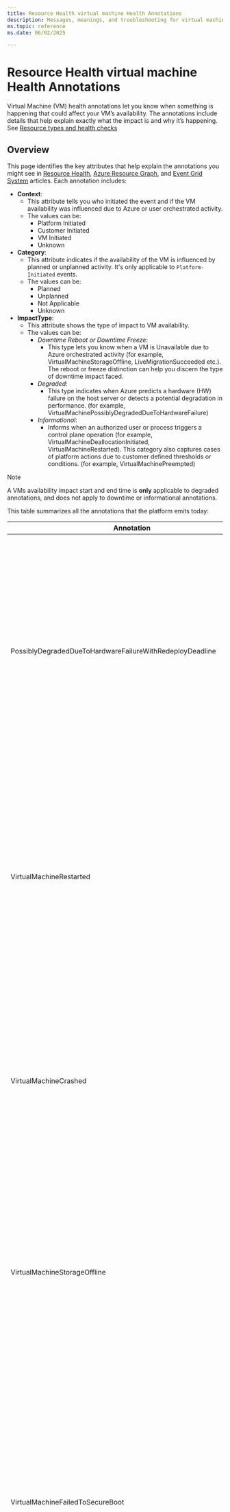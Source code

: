 ```yaml
---
title: Resource Health virtual machine Health Annotations
description: Messages, meanings, and troubleshooting for virtual machines resource health statuses. 
ms.topic: reference
ms.date: 06/02/2025

---
```


# Resource Health virtual machine Health Annotations

Virtual Machine (VM) health annotations let you know when something is happening that could affect your VM’s availability. The annotations include details that help explain exactly what the impact is and why it’s happening. See [Resource types and health checks](resource-health-checks-resource-types.md)

## Overview

This page identifies the key attributes that help explain the annotations you might see in [Resource Health](resource-health-overview.md), [Azure Resource Graph](/azure/governance/resource-graph/overview), and [Event Grid System](/azure/event-grid/event-schema-health-resources?tabs=event-grid-event-schema) articles. Each annotation includes:


- **Context**: 
    - This attribute tells you who initiated the event and if the VM availability was influenced due to Azure or user orchestrated activity. 
    - The values can be:<br>
        - Platform Initiated 
        - Customer Initiated 
        - VM Initiated 
        - Unknown
- **Category**: 
    - This attribute indicates if the availability of the VM is influenced by planned or unplanned activity. It's only applicable to `Platform-Initiated` events. 
    - The values can be:<br>
        - Planned
        - Unplanned
        - Not Applicable
        - Unknown
- **ImpactType**: 
    - This attribute shows the type of impact to VM availability. 
    - The values can be:<br>
        - *Downtime Reboot or Downtime Freeze*:  
            - This type lets you know when a VM is Unavailable due to Azure orchestrated activity (for example, VirtualMachineStorageOffline, LiveMigrationSucceeded etc.).<br> The reboot or freeze distinction can help you discern the type of downtime impact faced.
        - *Degraded*: 
            - This type indicates when Azure predicts a hardware (HW) failure on the host server or detects a potential degradation in performance. (for example, VirtualMachinePossiblyDegradedDueToHardwareFailure)
        - *Informational*: 
            - Informs when an authorized user or process triggers a control plane operation (for example, VirtualMachineDeallocationInitiated, VirtualMachineRestarted). This category also captures cases of platform actions due to customer defined thresholds or conditions. (for example, VirtualMachinePreempted)



>[!Note]
> A VMs availability impact start and end time is **only** applicable to degraded annotations, and does not apply to downtime or informational annotations.

This table summarizes all the annotations that the platform emits today:


| Annotation | Description | Attributes |
|------------|-------------|-------------|
| PossiblyDegradedDueToHardwareFailureWithRedeployDeadline | The Physical Host on which your Virtual Machine is running has potentially degraded. Live Migration, if applicable, is performed as the best effort to safely migrate your Virtual Machine. We strongly recommend redeploying your Virtual Machine before the specified redeployment deadline to avoid unexpected disruptions. |  <ul><li>**Context**: Platform Initiated<li>**Category**: Unplanned<li>**ImpactType**: Degraded |
| VirtualMachineRestarted    | The Virtual Machine is undergoing a reboot as requested by a restart action triggered by an authorized user or process from within the Virtual Machine. No other action is required at this time. For more information, see [understanding Virtual Machine reboots in Azure](/troubleshoot/azure/virtual-machines/understand-vm-reboot). | <ul><li>**Context**: Customer Initiated<li>**Category**: Not Applicable<li>**ImpactType**: Informational |
| VirtualMachineCrashed | The Virtual Machine is undergoing a reboot due to a guest OS crash. The local data remains unaffected during this process. No other action is required at this time. For more information, see [understanding Virtual Machine crashes in Azure](/troubleshoot/azure/virtual-machines/understand-vm-reboot#vm-crashes). | <ul><li>**Context**: VM Initiated<li>**Category**: Not Applicable<li>**ImpactType**: Downtime Reboot |
| VirtualMachineStorageOffline | The Virtual Machine is either currently undergoing a reboot or experiencing an application freeze due to a temporary loss of access to disk. No other action is required at this time, while the platform is working on re-establishing disk connectivity. | <ul><li>**Context**: Platform Initiated<li>**Category**: Unplanned<li>**ImpactType**: Downtime Reboot |
| VirtualMachineFailedToSecureBoot | Applicable to Azure Confidential Compute Virtual Machines when guest activity such as unsigned booting components lead to a guest OS issue preventing the Virtual Machine from booting securely. You can attempt to retry deployment after ensuring trusted publishers sign the OS boot components. For more information, see [Secure Boot](/windows-hardware/design/device-experiences/oem-secure-boot). | <ul><li> **Context**: Customer Initiated<li>**Category**: Not Applicable<li>**ImpactType**: Informational |
| LiveMigrationSucceeded | The Virtual Machine was briefly paused as a Live Migration operation was successfully performed on your Virtual Machine. This operation was carried out either as a repair action, for allocation optimization or as part of routine maintenance workflows. No other action is required at this time. For more information, see [Live Migration](/azure/virtual-machines/maintenance-and-updates#live-migration). | <ul><li> **Context**: Platform Initiated<li>**Category**: Unplanned<li>**ImpactType**: Downtime Freeze | 
| LiveMigrationFailure | A Live Migration operation was attempted on your Virtual Machine as either a repair action, for allocation optimization or as part of routine maintenance workflows. This operation, however, couldn't be successfully completed and might result in a brief pause of your Virtual Machine. No other action is required at this time. <br/> Also note that [M Series](/azure/virtual-machines/m-series), [L Series](/azure/virtual-machines/lasv3-series) VM SKUs aren't applicable for Live Migration. For more information, see [Live Migration](/azure/virtual-machines/maintenance-and-updates#live-migration). | <ul><li> **Context**: Platform Initiated<li>**Category**: Unplanned<li>**ImpactType**: Downtime Freeze | 
| VirtualMachineAllocated | The Virtual Machine is in the process of being set up as requested by an authorized user or process. No other action is required at this time. | <ul><li>**Context**: Customer Initiated<li>**Category**: Not Applicable<li>**ImpactType**: Informational | 
| VirtualMachineDeallocationInitiated | The Virtual Machine is in the process of being stopped and deallocated as requested by an authorized user or process. No other action is required at this time. | <ul><li>**Context**: Customer Initiated<li>**Category**: Not Applicable<li>**ImpactType**: Informational |
| VirtualMachineHostCrashed | The Virtual Machine unexpectedly crashed due to the underlying host server experiencing a software failure or due to a failed hardware component. While the Virtual Machine is rebooting, the local data remains unaffected. You might attempt to redeploy the Virtual Machine to a different host server if you continue to experience issues. | <ul><li> **Context**: Platform Initiated<li>**Category**: Unplanned<li>**ImpactType**: Downtime Reboot |
| VirtualMachineMigrationInitiatedForPlannedMaintenance | The Virtual Machine is being migrated to a different host server as part of routine maintenance workflows orchestrated by the platform. No other action is required at this time. For more information, see [Planned Maintenance](/azure/virtual-machines/maintenance-and-updates). | <ul><li>**Context**: Platform Initiated<li>**Category**: Planned<li>**ImpactType**: Downtime Reboot |
| VirtualMachineRebootInitiatedForPlannedMaintenance |    The Virtual Machine is undergoing a reboot as part of routine maintenance workflows orchestrated by the platform. No other action is required at this time. For more information, see [Maintenance and updates](/azure/virtual-machines/maintenance-and-updates). | <ul><li> **Context**: Platform Initiated<li>**Category**: Planned<li>**ImpactType**: Downtime Reboot | 
| VirtualMachineHostRebootedForRepair |    The Virtual Machine is undergoing a reboot due to the underlying host server experiencing unexpected failures. While the Virtual Machine is rebooting, the local data remains unaffected. For more information, see [understanding Virtual Machine reboots in Azure](/troubleshoot/azure/virtual-machines/understand-vm-reboot). | <ul><li> **Context**: Platform Initiated<li>**Category**: Unplanned<li>**ImpactType**: Downtime Reboot |
| VirtualMachineMigrationInitiatedForRepair |    The Virtual Machine is being migrated to a different host server due to the underlying host server experiencing unexpected failures. Since the Virtual Machine is being migrated to a new host server, the local data isn't saved. For more information, see [Service Healing](https://azure.microsoft.com/blog/service-healing-auto-recovery-of-virtual-machines/). | <ul><li>**Context**: Platform Initiated<li>**Category**: Unplanned<li>**ImpactType**: Downtime Reboot |
| VirtualMachinePlannedFreezeStarted | This virtual machine is undergoing freeze impact due to a routine update. This update is necessary to ensure the underlying platform is up to date with the latest improvements. No action is required at this time. | <ul><li> **Context**: Platform Initiated <li>**Category**: Planned<li>**ImpactType**: Informational | 
| VirtualMachinePlannedFreezeSucceeded | This virtual machine went through a routine update that resulted in a freeze impact. This update is necessary to ensure the underlying platform is up to date with the latest improvements. No action is required at this time. | <ul><li>**Context**: Platform Initiated <li>**Category**: Planned<li>**ImpactType**: Downtime Freeze | 
| VirtualMachinePlannedFreezeFailed | This virtual machine underwent a routine update that might result in a freeze impact. However this update failed to successfully complete. The platform automatically coordinates recovery actions, as necessary. This update was to ensure the underlying platform is up to date with the latest improvements. No action is required at this time.  | <ul><li> **Context**: Platform Initiated <li>**Category**: Planned<li>**ImpactType**: Downtime Freeze |
| VirtualMachineRedeployInitiatedByControlPlaneDueToPlannedMaintenance |The virtual machine is being moved to a different host server as part of routine maintenance started by an authorized user or system process. Because of this move, any data stored locally on the current host isn't saved. For more information, see [Maintenance and updates](/azure/virtual-machines/maintenance-and-updates). | <ul><li> **Context**: Customer Initiated <li>**Category**: Not Applicable <li> **ImpactType**: Informational |
| VirtualMachineMigrationScheduledForDegradedHardware |   The physical host running your virtual machineight be experiencing issues. If possible, Azure tries to move your VM to a healthy host using Live Migration. This is a best-effort process to keep your VM running smoothly. <br/> We strongly advise you to redeploy your Virtual Machine to avoid unexpected disruptions by the specified deadline. For more information, see [Advancing failure prediction and mitigation](https://azure.microsoft.com/blog/advancing-failure-prediction-and-mitigation-introducing-narya/). | <ul><li> **Context**: Platform Initiated <li>**Category**: Unplanned <li>**ImpactType**: Degraded |
| VirtualMachinePossiblyDegradedDueToHardwareFailure | The physical host running your virtual machine might have degraded or encountered an error. Azure attempts to move your VM to a healthy host using Live Migration to minimize disruption.<br> However, to avoid unexpected failures, we strongly recommend that you redeploy your virtual machine before the specified redeploy deadline. For more information, see [Advancing failure prediction and mitigation](https://azure.microsoft.com/blog/advancing-failure-prediction-and-mitigation-introducing-narya/). | <ul><li> **Context**: Platform Initiated <li>**Category**: Unplanned<li>**ImpactType**: Degraded |
| VirtualMachineScheduledForServiceHealing | The physical host running your virtual machine might be experiencing issues. If possible, Azure attempts to move your VM to a healthy host using Live Migration.<br> To prevent unexpected disruptions, we strongly recommend redeploying your virtual machine before the specified deadline. For more information, see [Advancing failure prediction and mitigation](https://azure.microsoft.com/blog/advancing-failure-prediction-and-mitigation-introducing-narya/). | <ul><li>**Context**: Platform Initiated <li>**Category**: Unplanned<li>**ImpactType**: Degraded |
| VirtualMachinePreempted |   If you're using a Spot or Low Priority Virtual Machine, it could be stopped or preempted because Azure needed the capacity back. It could also be due to the cost exceeding the limit you set. No other action is required at this time. For more information, see [Spot Virtual Machines](/azure/virtual-machines/spot-vms). | <ul><li> **Context**: Platform Initiated <li>**Category**: Unplanned<li>**ImpactType**: Informational |
| VirtualMachineRebootInitiatedByControlPlane | The Virtual Machine is undergoing a reboot as requested by an authorized user or process from within the Virtual machine. No other action is required at this time. | <ul><li> **Context**: Customer Initiated <li>**Category**: Not Applicable<li>**ImpactType**: Informational |
| VirtualMachineRedeployInitiatedByControlPlane |    The Virtual Machine is being migrated to a different host server, initiated by an authorized user or process from within the VM. No further action is needed at this time. Local data won't be saved after the migration. | <ul><li> **Context**: Customer Initiated <li>**Category**: Not Applicable <li>**ImpactType**: Informational |
| VirtualMachineSizeChanged |    The Virtual Machine is being resized as requested by an authorized user or process. No other action is required at this time. | <ul><li> **Context**: Customer Initiated <li>**Category**: Not Applicable<li>**ImpactType**: Informational |
|VirtualMachineConfigurationUpdated |    The Virtual Machine configuration is being updated as requested by an authorized user or process. No other action is required at this time. | <ul><li> **Context**: Customer Initiated <li>**Category**: Not Applicable<li>**ImpactType**: Informational |
| VirtualMachineStartInitiatedByControlPlane |The Virtual Machine is starting as requested by an authorized user or process. No other action is required at this time. | <ul><li> **Context**: Customer Initiated<li>**Category**: Not Applicable<li>**ImpactType**: Informational |
| VirtualMachineStopInitiatedByControlPlane |    The Virtual Machine is stopping as requested by an authorized user or process. No other action is required at this time. | <ul><li> **Context**: Customer Initiated<li>**Category**: Not Applicable<li>**ImpactType**: Informational |
| VirtualMachineStoppedInternally |    The Virtual Machine is stopping as requested by an authorized user or process, or due to a guest activity from within the Virtual Machine. No other action is required at this time. | <ul><li> **Context**: Customer Initiated <li>**Category**: Not Applicable<li>**ImpactType**: Informational |
| VirtualMachineProvisioningTimedOut | The Virtual Machine provisioning failed due to problems with the Guest OS or errors in user-provided scripts. <br> - If the VM is a standalone, try re-creating it.<br>- If it's part of a virtual machine scale set, consider reimaging it instead. | <ul><li> **Context**: Platform Initiated <li> **Category**: Unplanned <li> **ImpactType**: Informational | 
| AccelnetUnhealthy | If Accelerated Networking is enabled for your Virtual Machine this annotation type is applied. We detect that the Accelerated Networking feature isn't functioning as expected. To resolve this issue, try redeploying the Virtual Machine. | <ul><li> **Context**: Platform Initiated <li>**Category**: Unplanned <li> **ImpactType**: Degraded | 

